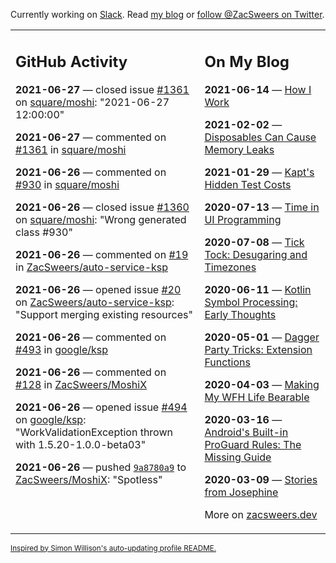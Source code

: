 Currently working on [Slack](https://slack.com/). Read [my blog](https://zacsweers.dev/) or [follow @ZacSweers on Twitter](https://twitter.com/ZacSweers).

<table><tr><td valign="top" width="60%">

## GitHub Activity
<!-- githubActivity starts -->
**2021-06-27** — closed issue [#1361](https://api.github.com/repos/square/moshi/issues/1361) on [square/moshi](https://api.github.com/repos/square/moshi): "2021-06-27 12:00:00"

**2021-06-27** — commented on [#1361](https://github.com/square/moshi/issues/1361#issuecomment-869174649) in [square/moshi](https://api.github.com/repos/square/moshi)

**2021-06-26** — commented on [#930](https://github.com/square/moshi/issues/930#issuecomment-869074390) in [square/moshi](https://api.github.com/repos/square/moshi)

**2021-06-26** — closed issue [#1360](https://api.github.com/repos/square/moshi/issues/1360) on [square/moshi](https://api.github.com/repos/square/moshi): "Wrong generated class #930"

**2021-06-26** — commented on [#19](https://github.com/ZacSweers/auto-service-ksp/pull/19#issuecomment-869055692) in [ZacSweers/auto-service-ksp](https://api.github.com/repos/ZacSweers/auto-service-ksp)

**2021-06-26** — opened issue [#20](https://api.github.com/repos/ZacSweers/auto-service-ksp/issues/20) on [ZacSweers/auto-service-ksp](https://api.github.com/repos/ZacSweers/auto-service-ksp): "Support merging existing resources"

**2021-06-26** — commented on [#493](https://github.com/google/ksp/issues/493#issuecomment-869055269) in [google/ksp](https://api.github.com/repos/google/ksp)

**2021-06-26** — commented on [#128](https://github.com/ZacSweers/MoshiX/pull/128#issuecomment-869055016) in [ZacSweers/MoshiX](https://api.github.com/repos/ZacSweers/MoshiX)

**2021-06-26** — opened issue [#494](https://api.github.com/repos/google/ksp/issues/494) on [google/ksp](https://api.github.com/repos/google/ksp): "WorkValidationException thrown with 1.5.20-1.0.0-beta03"

**2021-06-26** — pushed [`9a8780a9`](https://github.com/ZacSweers/MoshiX/commit/9a8780a992469e90fbec6ea8352951d203d2af78) to [ZacSweers/MoshiX](https://api.github.com/repos/ZacSweers/MoshiX): "Spotless"
<!-- githubActivity ends -->
</td><td valign="top" width="40%">

## On My Blog
<!-- blog starts -->
**2021-06-14** — [How I Work](https://www.zacsweers.dev/how-i-work/)

**2021-02-02** — [Disposables Can Cause Memory Leaks](https://www.zacsweers.dev/disposables-can-cause-memory-leaks/)

**2021-01-29** — [Kapt's Hidden Test Costs](https://www.zacsweers.dev/kapts-hidden-test-costs/)

**2020-07-13** — [Time in UI Programming](https://www.zacsweers.dev/time-in-ui/)

**2020-07-08** — [Tick Tock: Desugaring and Timezones](https://www.zacsweers.dev/ticktock-desugaring-timezones/)

**2020-06-11** — [Kotlin Symbol Processing: Early Thoughts](https://www.zacsweers.dev/kotlin-symbol-processor-early-thoughts/)

**2020-05-01** — [Dagger Party Tricks: Extension Functions](https://www.zacsweers.dev/dagger-party-tricks-extension-functions/)

**2020-04-03** — [Making My WFH Life Bearable](https://www.zacsweers.dev/making-wfh-life-bearable/)

**2020-03-16** — [Android's Built-in ProGuard Rules: The Missing Guide](https://www.zacsweers.dev/android-proguard-rules/)

**2020-03-09** — [Stories from Josephine](https://www.zacsweers.dev/stories-from-josephine/)
<!-- blog ends -->
More on [zacsweers.dev](https://zacsweers.dev/)
</td></tr></table>

<sub><a href="https://simonwillison.net/2020/Jul/10/self-updating-profile-readme/">Inspired by Simon Willison's auto-updating profile README.</a></sub>